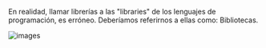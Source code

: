En realidad, llamar librerías a las "libraries" de los lenguajes de programación, 
es erróneo. Deberíamos referirnos a ellas como: Bibliotecas. 

![images](https://github.com/user-attachments/assets/511331b5-78e1-4a43-b526-a4332c9e9f43)

